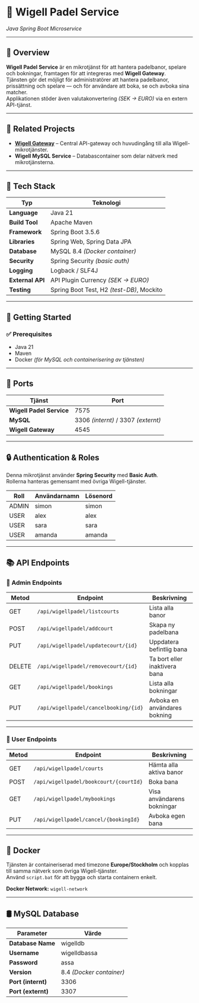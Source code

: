 # 🎾 Wigell Padel Service
*Java Spring Boot Microservice*

---

## 🏓 Overview

**Wigell Padel Service** är en mikrotjänst för att hantera padelbanor, spelare och bokningar, framtagen för att integreras med **Wigell Gateway**.  
Tjänsten gör det möjligt för administratörer att hantera padelbanor, prissättning och spelare — och för användare att boka, se och avboka sina matcher.  
Applikationen stöder även valutakonvertering *(SEK → EURO)* via en extern API-tjänst.

---

## 🧩 Related Projects

- [**Wigell Gateway**](https://github.com/a-westerberg/WigellGateway) – Central API-gateway och huvudingång till alla Wigell-mikrotjänster.  
- **Wigell MySQL Service** – Databascontainer som delar nätverk med mikrotjänsterna.

---

## 🚀 Tech Stack

| Typ | Teknologi |
|------|------------|
| **Language** | Java 21 |
| **Build Tool** | Apache Maven |
| **Framework** | Spring Boot 3.5.6 |
| **Libraries** | Spring Web, Spring Data JPA |
| **Database** | MySQL 8.4 *(Docker container)* |
| **Security** | Spring Security *(basic auth)* |
| **Logging** | Logback / SLF4J |
| **External API** | API Plugin Currency *(SEK → EURO)* |
| **Testing** | Spring Boot Test, H2 *(test-DB)*, Mockito |

---

## 🏁 Getting Started

### ✅ Prerequisites
- Java 21  
- Maven  
- Docker *(för MySQL och containerisering av tjänsten)*

---

## 🔌 Ports

| Tjänst | Port |
|--------|------|
| **Wigell Padel Service** | 7575 |
| **MySQL** | 3306 *(internt)* / 3307 *(externt)* |
| **Wigell Gateway** | 4545 |

---

## 🔒 Authentication & Roles

Denna mikrotjänst använder **Spring Security** med **Basic Auth**.  
Rollerna hanteras gemensamt med övriga Wigell-tjänster.

| Roll | Användarnamn | Lösenord |
|------|---------------|-----------|
| ADMIN | simon | simon |
| USER | alex | alex |
| USER | sara | sara |
| USER | amanda | amanda |

---

## 📚 API Endpoints

### 👑 Admin Endpoints

| Metod | Endpoint | Beskrivning |
|--------|-----------|--------------|
| GET | `/api/wigellpadel/listcourts` | Lista alla banor |
| POST | `/api/wigellpadel/addcourt` | Skapa ny padelbana |
| PUT | `/api/wigellpadel/updatecourt/{id}` | Uppdatera befintlig bana |
| DELETE | `/api/wigellpadel/removecourt/{id}` | Ta bort eller inaktivera bana |
| GET | `/api/wigellpadel/bookings` | Lista alla bokningar |
| PUT | `/api/wigellpadel/cancelbooking/{id}` | Avboka en användares bokning |

---

### 🙋 User Endpoints

| Metod | Endpoint | Beskrivning |
|--------|-----------|--------------|
| GET | `/api/wigellpadel/courts` | Hämta alla aktiva banor |
| POST | `/api/wigellpadel/bookcourt/{courtId}` | Boka bana |
| GET | `/api/wigellpadel/mybookings` | Visa användarens bokningar |
| PUT | `/api/wigellpadel/cancel/{bookingId}` | Avboka egen bana |

---

## 🐳 Docker

Tjänsten är containeriserad med timezone **Europe/Stockholm** och kopplas till samma nätverk som övriga Wigell-tjänster.  
Använd `script.bat` för att bygga och starta containern enkelt.

**Docker Network:** `wigell-network`

---

## 🛢️ MySQL Database

| Parameter | Värde |
|------------|--------|
| **Database Name** | wigelldb |
| **Username** | wigelldbassa |
| **Password** | assa |
| **Version** | 8.4 *(Docker container)* |
| **Port (internt)** | 3306 |
| **Port (externt)** | 3307 |
